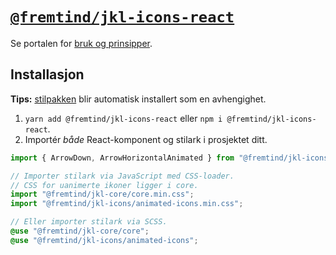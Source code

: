 # [`@fremtind/jkl-icons-react`](https://jokul.fremtind.no/komponenter/icons)

Se portalen for [bruk og prinsipper](https://jokul.fremtind.no/komponenter/icons).

## Installasjon

**Tips:** [stilpakken](../icons/) blir automatisk installert som en avhengighet.

1. `yarn add @fremtind/jkl-icons-react` eller `npm i @fremtind/jkl-icons-react`.
2. Importér _både_ React-komponent og stilark i prosjektet ditt.

```js
import { ArrowDown, ArrowHorizontalAnimated } from "@fremtind/jkl-icons-react";

// Importer stilark via JavaScript med CSS-loader.
// CSS for uanimerte ikoner ligger i core.
import "@fremtind/jkl-core/core.min.css";
import "@fremtind/jkl-icons/animated-icons.min.css";
```

```scss
// Eller importer stilark via SCSS.
@use "@fremtind/jkl-core/core";
@use "@fremtind/jkl-icons/animated-icons";
```
